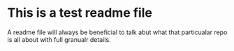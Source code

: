 # This is a test readme file

A readme file will always be beneficial to talk abut what that particualar repo is all about with full granualr details.
